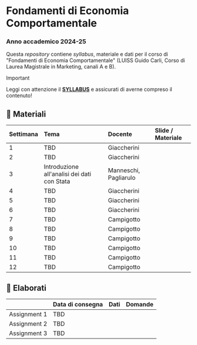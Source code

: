 # Fondamenti di Economia Comportamentale

### Anno accademico 2024-25

Questa *repository* contiene *syllabus*, materiale e dati per il corso di "Fondamenti di Economia Comportamentale" (LUISS Guido Carli, Corso di Laurea Magistrale in Marketing, canali A e B).

> [!IMPORTANT]
> Leggi con attenzione il [**SYLLABUS**](https://github.com/ncampigotto/FECOMP_LUISS_2024/blob/main/Syllabus/Syllabus.md) e assicurati di averne compreso il contenuto!


## 📌 Materiali

| **Settimana**     | **Tema**                                   | **Docente**    | **Slide / Materiale**    |
|:-------------|:--------------------------------------------|:------------------|:-------------------------|
| 1            | TBD        | Giaccherini       | |
| 2            | TBD                       | Giaccherini       |  |
| 3            | Introduzione all'analisi dei dati con Stata    | Manneschi, Pagliarulo     | |
| 4            | TBD                           | Giaccherini       | |
| 5            | TBD                       | Giaccherini       | |
| 6            | TBD                       | Giaccherini       | |
| 7            | TBD                                    | Campigotto        | |
| 8            | TBD                         | Campigotto        | |
| 9            | TBD                          | Campigotto        | |
| 10           | TBD                           | Campigotto        | |
| 11           | TBD                                      | Campigotto        | |
| 12           | TBD                       | Campigotto        | |


## 📌 Elaborati

|              | **Data di consegna**                                | **Dati**          | **Domande**    |
|:-------------|:--------------------------------------------|:------------------|:-----------------|
| Assignment 1 | TBD | |
| Assignment 2 | TBD | |
| Assignment 3 | TBD | |
